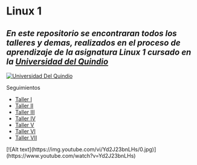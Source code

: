 # Linux 1
## _En este repositorio se encontraran todos los talleres y demas, realizados en el proceso de aprendizaje de la asignatura Linux 1 cursado en la [Universidad del Quindio]_

[![Universidad Del Quindio](https://www.uniquindio.edu.co/estudiantes/info/uniquindio/media/bloque9.png)](https://www.uniquindio.edu.co/)

Seguimientos
<ul>
    <li><a rel="noreferrer" href="https://github.com/BrayanGranada/AdministracionSOLINUX-G1N/blob/main/Seguimiento/1/1.md" target="_blank">Taller I</a></li>
    <li><a rel="noreferrer" href="https://github.com/BrayanGranada/AdministracionSOLINUX-G1N/blob/main/Seguimiento/2/2.md" target="_blank">Taller II</a></li>
    <li><a rel="noreferrer" href="https://github.com/BrayanGranada/AdministracionSOLINUX-G1N/blob/main/Seguimiento/3/3.md" target="_blank">Taller III</a></li>
    <li><a rel="noreferrer" href="https://github.com/BrayanGranada/AdministracionSOLINUX-G1N/blob/main/Seguimiento/4/4.md" target="_blank">Taller IV</a></li>
    <li><a rel="noreferrer" href="https://github.com/BrayanGranada/AdministracionSOLINUX-G1N/blob/main/Seguimiento/5/5.md" target="_blank">Taller V</a></li>
    <li><a rel="noreferrer" href="https://github.com/BrayanGranada/AdministracionSOLINUX-G1N/blob/main/Seguimiento/6/6.md" target="_blank">Taller VI</a></li>
    <li><a rel="noreferrer" href="https://github.com/BrayanGranada/AdministracionSOLINUX-G1N/blob/main/Seguimiento/7/7.md" target="_blank">Taller VII</a></li>
</ul>
[![Alt text](https://img.youtube.com/vi/Yd2J23bnLHs/0.jpg)](https://www.youtube.com/watch?v=Yd2J23bnLHs)

[Universidad del Quindio]: <https://www.uniquindio.edu.co/>
